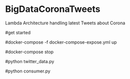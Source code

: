 # BigDataCoronaTweets
Lambda Architecture handling latest Tweets about Corona


#get started

#docker-compose -f docker-compose-expose.yml up

#docker-compose stop

#python twitter_data.py

#python consumer.py
